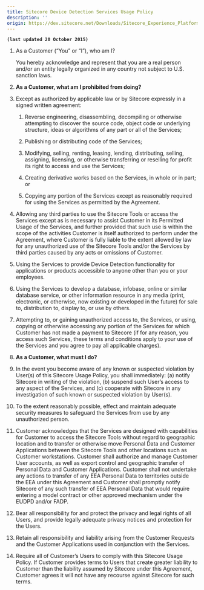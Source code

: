 ```yaml
---
title: Sitecore Device Detection Services Usage Policy
description: ''
origin: https://dev.sitecore.net/Downloads/Sitecore_Experience_Platform/Sitecore_Device_Detection_Services_Usage_Policy
---
```


**`(last updated 20 October 2015)`**

1.  As a Customer (“You” or “I”), who am I?
    
    You hereby acknowledge and represent that you are a real person and/or an entity legally organized in any country not subject to U.S. sanction laws.
    
2.  **As a Customer, what am I prohibited from doing?**
    

1.  Except as authorized by applicable law or by Sitecore expressly in a signed written agreement:
    
    1.  Reverse engineering, disassembling, decompiling or otherwise attempting to discover the source code, object code or underlying structure, ideas or algorithms of any part or all of the Services;
        
    2.  Publishing or distributing code of the Services;
        
    3.  Modifying, selling, renting, leasing, lending, distributing, selling, assigning, licensing, or otherwise transferring or reselling for profit its right to access and use the Services;
        
    4.  Creating derivative works based on the Services, in whole or in part; or
        
    5.  Copying any portion of the Services except as reasonably required for using the Services as permitted by the Agreement.
        
2.  Allowing any third parties to use the Sitecore Tools or access the Services except as is necessary to assist Customer in its Permitted Usage of the Services, and further provided that such use is within the scope of the activities Customer is itself authorized to perform under the Agreement, where Customer is fully liable to the extent allowed by law for any unauthorized use of the Sitecore Tools and/or the Services by third parties caused by any acts or omissions of Customer.
    
3.  Using the Services to provide Device Detection functionality for applications or products accessible to anyone other than you or your employees.
    
4.  Using the Services to develop a database, infobase, online or similar database service, or other information resource in any media (print, electronic, or otherwise, now existing or developed in the future) for sale to, distribution to, display to, or use by others.
    
5.  Attempting to, or gaining unauthorized access to, the Services, or using, copying or otherwise accessing any portion of the Services for which Customer has not made a payment to Sitecore (if for any reason, you access such Services, these terms and conditions apply to your use of the Services and you agree to pay all applicable charges).
    

5.  **As a Customer, what must I do?**
    

1.  In the event you become aware of any known or suspected violation by User(s) of this Sitecore Usage Policy, you shall immediately: (a) notify Sitecore in writing of the violation, (b) suspend such User’s access to any aspect of the Services, and (c) cooperate with Sitecore in any investigation of such known or suspected violation by User(s).
    
2.  To the extent reasonably possible, effect and maintain adequate security measures to safeguard the Services from use by any unauthorized person.
    
3.  Customer acknowledges that the Services are designed with capabilities for Customer to access the Sitecore Tools without regard to geographic location and to transfer or otherwise move Personal Data and Customer Applications between the Sitecore Tools and other locations such as Customer workstations. Customer shall authorize and manage Customer User accounts, as well as export control and geographic transfer of Personal Data and Customer Applications. Customer shall not undertake any actions to transfer of any EEA Personal Data to territories outside the EEA under this Agreement and Customer shall promptly notify Sitecore of any such transfer of EEA Personal Data that would require entering a model contract or other approved mechanism under the EUDPD and/or FADP.
    
4.  Bear all responsibility for and protect the privacy and legal rights of all Users, and provide legally adequate privacy notices and protection for the Users.
    
5.  Retain all responsibility and liability arising from the Customer Requests and the Customer Applications used in conjunction with the Services.
    
6.  Require all of Customer’s Users to comply with this Sitecore Usage Policy. If Customer provides terms to Users that create greater liability to Customer than the liability assumed by Sitecore under this Agreement, Customer agrees it will not have any recourse against Sitecore for such terms.